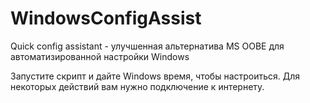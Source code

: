 # WindowsConfigAssist
Quick config assistant - улучшенная альтернатива MS OOBE для автоматизированной настройки Windows

Запустите скрипт и дайте Windows время, чтобы настроиться. Для некоторых действий вам нужно подключение к интернету.
